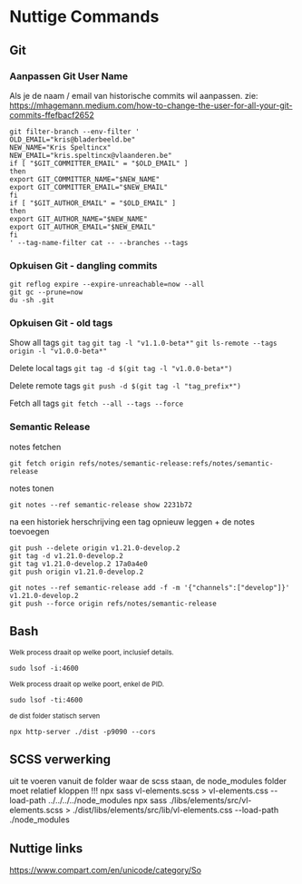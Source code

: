 # Nuttige Commands

## Git

### Aanpassen Git User Name

Als je de naam / email van historische commits wil aanpassen.
zie: https://mhagemann.medium.com/how-to-change-the-user-for-all-your-git-commits-ffefbacf2652

```
git filter-branch --env-filter '
OLD_EMAIL="kris@bladerbeeld.be"
NEW_NAME="Kris Speltincx"
NEW_EMAIL="kris.speltincx@vlaanderen.be"
if [ "$GIT_COMMITTER_EMAIL" = "$OLD_EMAIL" ]
then
export GIT_COMMITTER_NAME="$NEW_NAME"
export GIT_COMMITTER_EMAIL="$NEW_EMAIL"
fi
if [ "$GIT_AUTHOR_EMAIL" = "$OLD_EMAIL" ]
then
export GIT_AUTHOR_NAME="$NEW_NAME"
export GIT_AUTHOR_EMAIL="$NEW_EMAIL"
fi
' --tag-name-filter cat -- --branches --tags
```

### Opkuisen Git - dangling commits

```
git reflog expire --expire-unreachable=now --all
git gc --prune=now
du -sh .git 
```

### Opkuisen Git - old tags

Show all tags
`git tag`
`git tag -l "v1.1.0-beta*"`
`git ls-remote --tags origin -l "v1.0.0-beta*"`

Delete local tags
`git tag -d $(git tag -l "v1.0.0-beta*")`

Delete remote tags
`git push -d $(git tag -l "tag_prefix*")`

Fetch all tags
`git fetch --all --tags --force`


### Semantic Release

notes fetchen
```
git fetch origin refs/notes/semantic-release:refs/notes/semantic-release
```
notes tonen
```
git notes --ref semantic-release show 2231b72
```

na een historiek herschrijving een tag opnieuw leggen + de notes toevoegen 
```
git push --delete origin v1.21.0-develop.2
git tag -d v1.21.0-develop.2
git tag v1.21.0-develop.2 17a0a4e0
git push origin v1.21.0-develop.2

git notes --ref semantic-release add -f -m '{"channels":["develop"]}' v1.21.0-develop.2
git push --force origin refs/notes/semantic-release
```


## Bash

<sub>Welk process draait op welke poort, inclusief details.</sub>
```
sudo lsof -i:4600
```

<sub>Welk process draait op welke poort, enkel de PID.</sub>
```
sudo lsof -ti:4600
```

<sub>de dist folder statisch serven</sub>
```
npx http-server ./dist -p9090 --cors
```

## SCSS verwerking

uit te voeren vanuit de folder waar de scss staan, de node_modules folder moet relatief kloppen !!!
npx sass vl-elements.scss > vl-elements.css --load-path ../../../../node_modules
npx sass ./libs/elements/src/vl-elements.scss > ./dist/libs/elements/src/lib/vl-elements.css --load-path ./node_modules

## Nuttige links

https://www.compart.com/en/unicode/category/So




